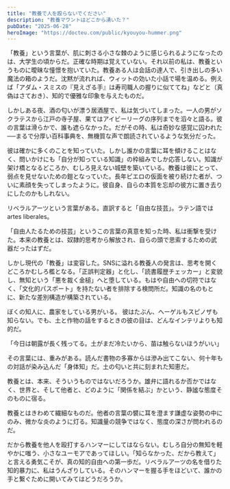 ```yaml
---
title: "教養で人を殴らないでください"
description: "教養マウントはどこから湧いた？"
pubDate: "2025-06-28"
heroImage: "https://docteu.com/public/kyouyou-hummer.png"
---
```


「教養」という言葉が、肌に刺さる小さな棘のように感じられるようになったのは、大学生の頃からだ。正確な時期は覚えていない。それ以前の私は、教養というものに曖昧な憧憬を抱いていた。教養ある人は会話の達人で、引き出しの多い魔法の箱のようだ。沈黙が流れれば、ウィットの効いた小話で場を温める。例えば「アダム・スミスの『見えざる手』は寿司職人の握りに似ててね」などと（真偽はさておき）、知的で優雅な印象を与えたものだ。

しかしある夜、酒の匂いが漂う居酒屋で、私は気づいてしまった。一人の男がソクラテスから江戸の寺子屋、果てはアイビーリーグの序列までを滔々と語る。彼の言葉は滑らかで、誰も遮らなかった。だがその時、私は奇妙な感覚に囚われた──まるで分厚い百科事典を、無機質な声で朗読されているような気分だった。

彼は確かに多くのことを知っていた。しかし誰かの言葉に耳を傾けることはなく、問いかけにも「自分が知っている知識」の枠組みでしか応答しない。知識が架け橋となるどころか、むしろ見えない城壁を築いている。教養は彼にとって、弱点を見せないための鎧となっていた。長年ピエロの仮面を被り続けた者が、ついに素顔を失ってしまったように。彼自身、自らの本質を忘却の彼方に置き去りにしたのかもしれない。

リベラルアーツという言葉がある。直訳すると「自由な技芸」。ラテン語では artes liberales。

「自由人たるための技芸」というこの言葉の真意を知った時、私は衝撃を受けた。本来の教養とは、奴隷的思考から解放され、自らの頭で思索するための武器だったはずだ。

しかし現代の「教養」は変容した。SNSに溢れる教養人の発言は、思考を開くどころかむしろ檻となる。「正誤判定器」と化し、「読書履歴チェッカー」と変貌し、無知という「悪を裁く金槌」へと堕している。もはや自由への切符ではなく、「文化的パスポート」を持たない者を排除する検問所だ。知識の名のもとに、新たな差別構造が構築されている。

ぼくの知人に、農家をしている男がいる。
彼はたぶん、ヘーゲルもスピノザも知らない。でも、土と作物の話をするときの彼の目は、どんなインテリよりも知的だ。

「今日は朝露が長く残ってる。土がまだ冷たいから、苗は触らないほうがいい」

その言葉には、重みがある。読んだ書物の多寡からは滲み出てこない、何十年もの対話が染み込んだ「身体知」だ。土の匂いと共に刻まれた知恵だ。

教養とは、本来、そういうものではないだろうか。雄弁に語れるか否かではなく、世界と、そして他者と、どのように「関係を結ぶ」かという、静謐な態度そのものに宿る。

教養とはきわめて繊細なものだ。他者の言葉の襞に耳を澄ます謙虚な姿勢の中にのみ、微かな炎のように灯る。知識量の競争ではなく、態度の深さが問われるのだ。

だから教養を他人を殴打するハンマーにしてはならない。むしろ自分の無知を軽やかに嗤う、小さなユーモアであってほしい。「知らなかった、だから教えて」と言える勇気こそが、真の知的自由への第一歩だ。リベラルアーツの名を借りた知的暴力に、私はうんざりしている。そのハンマーを握る手をほどいて、誰かの手と繋ぐために開いてみてはどうだろうか。